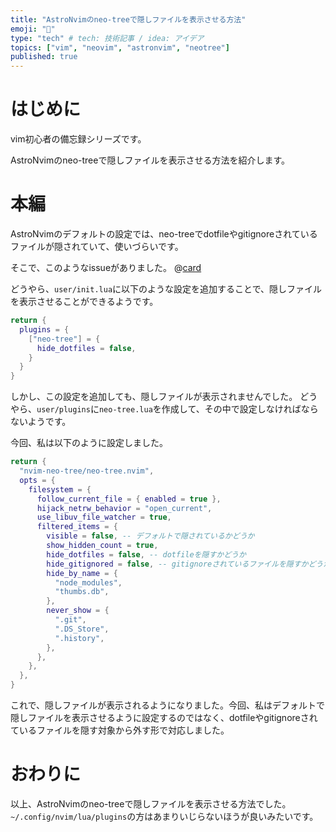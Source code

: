 ```yaml
---
title: "AstroNvimのneo-treeで隠しファイルを表示させる方法"
emoji: "🌳"
type: "tech" # tech: 技術記事 / idea: アイデア
topics: ["vim", "neovim", "astronvim", "neotree"]
published: true
---
```


# はじめに

vim初心者の備忘録シリーズです。

AstroNvimのneo-treeで隠しファイルを表示させる方法を紹介します。

# 本編

AstroNvimのデフォルトの設定では、neo-treeでdotfileやgitignoreされているファイルが隠されていて、使いづらいです。

そこで、このようなissueがありました。
@[card](https://github.com/AstroNvim/AstroNvim/issues/631)

どうやら、`user/init.lua`に以下のような設定を追加することで、隠しファイルを表示させることができるようです。

```lua
return {
  plugins = {
    ["neo-tree"] = {
      hide_dotfiles = false,
    }
  }
}
```

しかし、この設定を追加しても、隠しファイルが表示されませんでした。
どうやら、`user/plugins`に`neo-tree.lua`を作成して、その中で設定しなければならないようです。

今回、私は以下のように設定しました。

```lua:~/.config/nvim/lua/user/plugins/neo-tree.lua
return {
  "nvim-neo-tree/neo-tree.nvim",
  opts = {
    filesystem = {
      follow_current_file = { enabled = true },
      hijack_netrw_behavior = "open_current",
      use_libuv_file_watcher = true,
      filtered_items = {
        visible = false, -- デフォルトで隠されているかどうか
        show_hidden_count = true,
        hide_dotfiles = false, -- dotfileを隠すかどうか
        hide_gitignored = false, -- gitignoreされているファイルを隠すかどうか
        hide_by_name = {
          "node_modules",
          "thumbs.db",
        },
        never_show = {
          ".git",
          ".DS_Store",
          ".history",
        },
      },
    },
  },
}
```

これで、隠しファイルが表示されるようになりました。今回、私はデフォルトで隠しファイルを表示させるように設定するのではなく、dotfileやgitignoreされているファイルを隠す対象から外す形で対応しました。

# おわりに

以上、AstroNvimのneo-treeで隠しファイルを表示させる方法でした。
`~/.config/nvim/lua/plugins`の方はあまりいじらないほうが良いみたいです。
